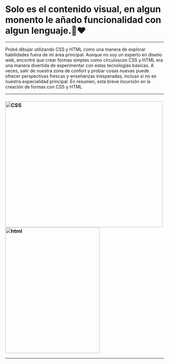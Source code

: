 
<h1>Solo es el contenido visual, en algun monento le añado funcionalidad con algun lenguaje.🥷❤️ </h1>
<hr>
 <p> Probé dibujar utilizando CSS y HTML como una manera de explorar habilidades fuera de mi área principal. Aunque no soy un experto en diseño web, 
      encontré que crear formas simples como círculoscon CSS y HTML era una manera divertida de experimentar con estas tecnologías básicas. A veces,
      salir de nuestra zona de confort y probar cosas nuevas puede ofrecer perspectivas frescas y enseñanzas
      inesperadas, incluso si no es nuestra especialidad principal. En resumen, esta breve incursión en la creación de formas con CSS y HTML 
 </p>
 <hr>
 <h3>
 <img src="https://1000logos.net/wp-content/uploads/2020/09/CSS-Logo.png" alt="CSS" width="500" height="400">
<img src="https://upload.wikimedia.org/wikipedia/commons/thumb/6/61/HTML5_logo_and_wordmark.svg/800px-HTML5_logo_and_wordmark.svg.png" width="300" alt="html" height="400">
</h3>
<hr>
